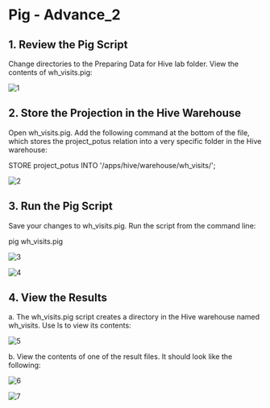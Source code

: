 # Pig - Advance_2

## 1. Review the Pig Script
Change directories to the Preparing Data for Hive lab folder. View the contents of wh_visits.pig:

![1](https://user-images.githubusercontent.com/63635471/88564528-f1264680-d050-11ea-8fb5-edb7d5254d37.PNG)


## 2. Store the Projection in the Hive Warehouse
Open wh_visits.pig. Add the following command at the bottom of the file, which stores the project_potus relation into a very specific folder in the Hive warehouse:

STORE project_potus INTO '/apps/hive/warehouse/wh_visits/';

![2](https://user-images.githubusercontent.com/63635471/88564532-f2577380-d050-11ea-8b6e-0952fa72e7b3.PNG)


## 3. Run the Pig Script
Save your changes to wh_visits.pig. Run the script from the command line:

pig wh_visits.pig

![3](https://user-images.githubusercontent.com/63635471/88564534-f388a080-d050-11ea-9d31-b98d4972d74a.PNG)

![4](https://user-images.githubusercontent.com/63635471/88564541-f5526400-d050-11ea-9722-d010f866a622.PNG)


## 4. View the Results
a. The wh_visits.pig script creates a directory in the Hive warehouse named wh_visits. Use ls to view its contents:

![5](https://user-images.githubusercontent.com/63635471/88564551-f71c2780-d050-11ea-93e6-f38d5f99686e.PNG)

b. View the contents of one of the result files. It should look like the following:

![6](https://user-images.githubusercontent.com/63635471/88564556-f84d5480-d050-11ea-9810-4754def1dbaf.PNG)

![7](https://user-images.githubusercontent.com/63635471/88564558-f8e5eb00-d050-11ea-8a63-12fe02c3a9e3.PNG)

